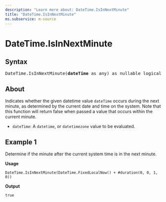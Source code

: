 ```yaml
---
description: "Learn more about: DateTime.IsInNextMinute"
title: "DateTime.IsInNextMinute"
ms.subservice: m-source
---
```

# DateTime.IsInNextMinute

## Syntax

<pre>
DateTime.IsInNextMinute(<b>dateTime</b> as any) as nullable logical
</pre>

## About

Indicates whether the given datetime value `dateTime` occurs during the next minute, as determined by the current date and time on the system. Note that this function will return false when passed a value that occurs within the current minute.

* `dateTime`: A `datetime`, or `datetimezone` value to be evaluated.

## Example 1

Determine if the minute after the current system time is in the next minute.

**Usage**

```powerquery-m
DateTime.IsInNextMinute(DateTime.FixedLocalNow() + #duration(0, 0, 1, 0))
```

**Output**

`true`
